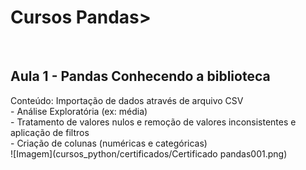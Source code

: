 <h1> Cursos Pandas> </h1><br>
<h2>Aula 1 - Pandas Conhecendo a biblioteca</h2>
Conteúdo:
Importação de dados através de arquivo CSV<br> 
- Análise Exploratória (ex: média)<br>
- Tratamento de valores nulos e remoção de valores inconsistentes e aplicação de filtros<br>
- Criação de colunas (numéricas e categóricas)<br>
![Imagem](cursos_python/certificados/Certificado pandas001.png)
